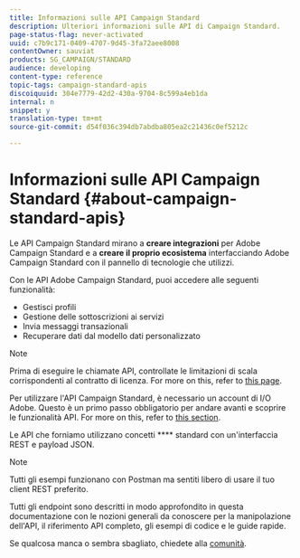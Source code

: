 ```yaml
---
title: Informazioni sulle API Campaign Standard
description: Ulteriori informazioni sulle API di Campaign Standard.
page-status-flag: never-activated
uuid: c7b9c171-0409-4707-9d45-3fa72aee8008
contentOwner: sauviat
products: SG_CAMPAIGN/STANDARD
audience: developing
content-type: reference
topic-tags: campaign-standard-apis
discoiquuid: 304e7779-42d2-430a-9704-8c599a4eb1da
internal: n
snippet: y
translation-type: tm+mt
source-git-commit: d54f036c394db7abdba805ea2c21436c0ef5212c

---
```



# Informazioni sulle API Campaign Standard {#about-campaign-standard-apis}

Le API Campaign Standard mirano a **creare integrazioni** per Adobe Campaign Standard e a **creare il proprio ecosistema** interfacciando Adobe Campaign Standard con il pannello di tecnologie che utilizzi.

Con le API Adobe Campaign Standard, puoi accedere alle seguenti funzionalità:

* Gestisci profili
* Gestione delle sottoscrizioni ai servizi
* Invia messaggi transazionali
* Recuperare dati dal modello dati personalizzato

>[!NOTE]
>
>Prima di eseguire le chiamate API, controllate le limitazioni di scala corrispondenti al contratto di licenza. For more on this, refer to [this page](https://helpx.adobe.com/legal/product-descriptions/campaign-standard.html#ITInfrastructureResourcesbyActiveProfilesTiers).

Per utilizzare l&#39;API Campaign Standard, è necessario un account di I/O Adobe. Questo è un primo passo obbligatorio per andare avanti e scoprire le funzionalità API.
For more on this, refer to [this section](../../api/using/setting-up-api-access.md).

Le API che forniamo utilizzano concetti **** standard con un&#39;interfaccia REST e payload JSON.

>[!NOTE]
>
>Tutti gli esempi funzionano con Postman ma sentiti libero di usare il tuo client REST preferito.

Tutti gli endpoint sono descritti in modo approfondito in questa documentazione con le nozioni generali da conoscere per la manipolazione dell&#39;API, il riferimento API completo, gli esempi di codice e le guide rapide.

Se qualcosa manca o sembra sbagliato, chiedete alla [comunità](https://help-forums.adobe.com/content/adobeforums/en/campaign-forum/adobe-campaign.html).
